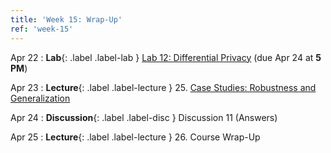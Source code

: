```yaml
---
title: 'Week 15: Wrap-Up'
ref: 'week-15'
---
```


Apr 22
: **Lab**{: .label .label-lab } [Lab 12: Differential Privacy](http://data102.datahub.berkeley.edu/hub/user-redirect/git-pull?repo=https%3A%2F%2Fgithub.com%2Fds-102%2Fsp24-materials&urlpath=lab%2Ftree%2Fsp24-materials%2Flab%2Flab12%2Flab12.ipynb&branch=main) (due Apr 24 at **5 PM**)

Apr 23
: **Lecture**{: .label .label-lecture } 25. [Case Studies: Robustness and Generalization](lecture/lec25)

Apr 24
: **Discussion**{: .label .label-disc } Discussion 11 (Answers)

Apr 25
: **Lecture**{: .label .label-lecture } 26. Course Wrap-Up
